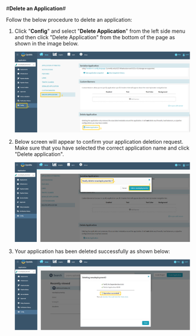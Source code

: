 #**Delete an Application**#

Follow the below procedure to delete an application:

1. Click "**Config**" and select "**Delete Application**" from the left side menu and then click "Delete Application" from the bottom of the page as shown in the image below.

	![Delete_application1](./Delete_application1.png)

2.  Below screen will appear to confirm your application deletion request. Make sure that you have selected the correct application name and click "Delete application".

	![Delete_application2](./Delete_application2.png)

3.  Your application has been deleted successfully as shown below:

	![Delete_application3](./Delete_application3.png)